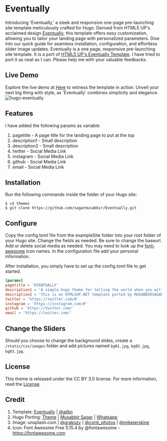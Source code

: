 # Eventually

Introducing 'Eventually,' a sleek and responsive one-page pre-launching site template meticulously crafted for Hugo. Derived from HTML5 UP's acclaimed design [Eventually](https://html5up.net/eventually), this template offers easy customization, allowing you to tailor your landing page with personalized parameters. Dive into our quick guide for seamless installation, configuration, and effortless slider image updates. Eventually is a one page, responsive pre-launching site template. It is a port of [HTML5 UP's Eventually Template](https://html5up.net/eventually). I have tried to port it as neat as I can. Please help me with your valuable feedbacks.


## Live Demo

Explore the live demo at [Here](https://thirdbracket-hugo.netlify.app/) to witness the template in action. Unveil your next big thing with style, as 'Eventually' combines simplicity and elegance. 
![hugo-eventually](https://raw.githubusercontent.com/sagarmusabbir/Eventually/master/images/screenshot.png "Screenshot")


## Features

I have added the following params as variable:

1. pagetitle - A page title for the landing page to put at the top
2. description1 - Small description
3. description2 - Small description
4. twitter - Social Media Link
5. instagram - Social Media Link
6. github - Social Media Link
7. email - Social Media Link

## Installation

Run the following commands inside the folder of your Hugo site:

	$ cd themes
	$ git clone https://github.com/sagarmusabbir/Eventually.git


## Configure

Copy the config.toml file from the exampleSite folder into your root folder of your Hugo site. Change the fields as needed. Be sure to change the baseurl. Add or delete social media as needed. You may need to look up the [font-awesome](http://fontawesome.io/) icon names. In the configuration file add your personal information. 

After installation, you simply have to set up the config.toml file to get started.
```toml
[params]
pagetitle = 'EVENTUALLY'
description1 = 'A simple hugo theme for telling the world when you will launch your next big thing.'
description2 = 'This is an HTML5UP.NET template ported by MUSABBIRSAGAR.COM'
twitter = 'https://twitter.com/#'
instagram = 'https://instagram.com/#'
github = 'https://twitter.com/'
email = 'https://twitter.com/'
```

## Change the Sliders

Should you choose to change the background slides, create a `/static/css/images` folder and add pictures named `bg01.jpg`, `bg02.jpg`, `bg03.jpg`.

## License

This theme is released under the CC BY 3.0 license. For more information, read the [License](https://github.com/sagarmusabbir/Eventually/blob/master/LICENSE.md).

## Credit

1. Template: [Eventually](https://html5up.net/eventually) | [@ajlkn](html5up.net/@ajlkn)
2. Hugo Porting:  [Theme](https://github.com/sagarmusabbir/Eventually) | [Musabbir Sagar](https://www.musabbirsagar.com/about) | [Whatsapp](https://wa.me/881765692886)
3. Image: unsplash.com | [@grakozy](https://unsplash.com/@grakozy) | [@conti_photos](https://unsplash.com/@conti_photos) | [@mikejerskine](https://unsplash.com/@mikejerskine)
4. Icon: Font Awesome Free 5.15.4 by @fontawesome - https://fontawesome.com
